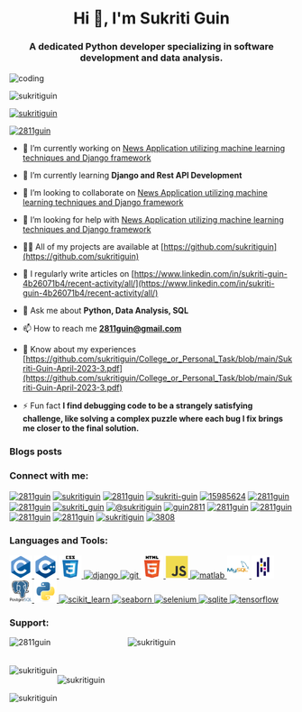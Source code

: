 <h1 align="center">Hi 👋, I'm Sukriti Guin</h1>
<h3 align="center">A dedicated Python developer specializing in software development and data analysis.</h3>
<img alt="coding" width="400" src="https://cdn.dribbble.com/users/1162077/screenshots/3848914/programmer.gif" align="center">

<p align="left"> <img src="https://komarev.com/ghpvc/?username=sukritiguin&label=Profile%20views&color=0e75b6&style=flat" alt="sukritiguin" /> </p>

<p align="left"> <a href="https://github.com/ryo-ma/github-profile-trophy"><img src="https://github-profile-trophy.vercel.app/?username=sukritiguin" alt="sukritiguin" /></a> </p>

<p align="left"> <a href="https://twitter.com/2811guin" target="blank"><img src="https://img.shields.io/twitter/follow/2811guin?logo=twitter&style=for-the-badge" alt="2811guin" /></a> </p>

- 🔭 I’m currently working on [News Application utilizing machine learning techniques and Django framework](https://github.com/sukritiguin/news-app)

- 🌱 I’m currently learning **Django and Rest API Development**

- 👯 I’m looking to collaborate on [News Application utilizing machine learning techniques and Django framework](https://github.com/sukritiguin/news-app)

- 🤝 I’m looking for help with [News Application utilizing machine learning techniques and Django framework](https://github.com/sukritiguin/news-app)

- 👨‍💻 All of my projects are available at [https://github.com/sukritiguin](https://github.com/sukritiguin)

- 📝 I regularly write articles on [https://www.linkedin.com/in/sukriti-guin-4b26071b4/recent-activity/all/](https://www.linkedin.com/in/sukriti-guin-4b26071b4/recent-activity/all/)

- 💬 Ask me about **Python, Data Analysis, SQL**

- 📫 How to reach me **2811guin@gmail.com**

- 📄 Know about my experiences [https://github.com/sukritiguin/College_or_Personal_Task/blob/main/Sukriti-Guin-April-2023-3.pdf](https://github.com/sukritiguin/College_or_Personal_Task/blob/main/Sukriti-Guin-April-2023-3.pdf)

- ⚡ Fun fact **I find debugging code to be a strangely satisfying challenge, like solving a complex puzzle where each bug I fix brings me closer to the final solution.**

### Blogs posts
<!-- BLOG-POST-LIST:START -->
<!-- BLOG-POST-LIST:END -->

<h3 align="left">Connect with me:</h3>
<p align="left">
<a href="https://codepen.io/2811guin" target="blank"><img align="center" src="https://raw.githubusercontent.com/rahuldkjain/github-profile-readme-generator/master/src/images/icons/Social/codepen.svg" alt="2811guin" height="30" width="40" /></a>
<a href="https://dev.to/sukritiguin" target="blank"><img align="center" src="https://raw.githubusercontent.com/rahuldkjain/github-profile-readme-generator/master/src/images/icons/Social/devto.svg" alt="sukritiguin" height="30" width="40" /></a>
<a href="https://twitter.com/2811guin" target="blank"><img align="center" src="https://raw.githubusercontent.com/rahuldkjain/github-profile-readme-generator/master/src/images/icons/Social/twitter.svg" alt="2811guin" height="30" width="40" /></a>
<a href="https://linkedin.com/in/sukriti-guin" target="blank"><img align="center" src="https://raw.githubusercontent.com/rahuldkjain/github-profile-readme-generator/master/src/images/icons/Social/linked-in-alt.svg" alt="sukriti-guin" height="30" width="40" /></a>
<a href="https://stackoverflow.com/users/15985624" target="blank"><img align="center" src="https://raw.githubusercontent.com/rahuldkjain/github-profile-readme-generator/master/src/images/icons/Social/stack-overflow.svg" alt="15985624" height="30" width="40" /></a>
<a href="https://codesandbox.com/2811guin" target="blank"><img align="center" src="https://raw.githubusercontent.com/rahuldkjain/github-profile-readme-generator/master/src/images/icons/Social/codesandbox.svg" alt="2811guin" height="30" width="40" /></a>
<a href="https://kaggle.com/2811guin" target="blank"><img align="center" src="https://raw.githubusercontent.com/rahuldkjain/github-profile-readme-generator/master/src/images/icons/Social/kaggle.svg" alt="2811guin" height="30" width="40" /></a>
<a href="https://instagram.com/sukriti_guin" target="blank"><img align="center" src="https://raw.githubusercontent.com/rahuldkjain/github-profile-readme-generator/master/src/images/icons/Social/instagram.svg" alt="sukriti_guin" height="30" width="40" /></a>
<a href="https://medium.com/@sukritiguin" target="blank"><img align="center" src="https://raw.githubusercontent.com/rahuldkjain/github-profile-readme-generator/master/src/images/icons/Social/medium.svg" alt="@sukritiguin" height="30" width="40" /></a>
<a href="https://www.codechef.com/users/guin2811" target="blank"><img align="center" src="https://cdn.jsdelivr.net/npm/simple-icons@3.1.0/icons/codechef.svg" alt="guin2811" height="30" width="40" /></a>
<a href="https://www.hackerrank.com/2811guin" target="blank"><img align="center" src="https://raw.githubusercontent.com/rahuldkjain/github-profile-readme-generator/master/src/images/icons/Social/hackerrank.svg" alt="2811guin" height="30" width="40" /></a>
<a href="https://codeforces.com/profile/2811guin" target="blank"><img align="center" src="https://raw.githubusercontent.com/rahuldkjain/github-profile-readme-generator/master/src/images/icons/Social/codeforces.svg" alt="2811guin" height="30" width="40" /></a>
<a href="https://www.leetcode.com/2811guin" target="blank"><img align="center" src="https://raw.githubusercontent.com/rahuldkjain/github-profile-readme-generator/master/src/images/icons/Social/leet-code.svg" alt="2811guin" height="30" width="40" /></a>
<a href="https://www.hackerearth.com/2811guin" target="blank"><img align="center" src="https://raw.githubusercontent.com/rahuldkjain/github-profile-readme-generator/master/src/images/icons/Social/hackerearth.svg" alt="2811guin" height="30" width="40" /></a>
<a href="https://auth.geeksforgeeks.org/user/sukritiguin" target="blank"><img align="center" src="https://raw.githubusercontent.com/rahuldkjain/github-profile-readme-generator/master/src/images/icons/Social/geeks-for-geeks.svg" alt="sukritiguin" height="30" width="40" /></a>
<a href="https://discord.gg/3808" target="blank"><img align="center" src="https://raw.githubusercontent.com/rahuldkjain/github-profile-readme-generator/master/src/images/icons/Social/discord.svg" alt="3808" height="30" width="40" /></a>
</p>

<h3 align="left">Languages and Tools:</h3>
<p align="left"> <a href="https://www.cprogramming.com/" target="_blank" rel="noreferrer"> <img src="https://raw.githubusercontent.com/devicons/devicon/master/icons/c/c-original.svg" alt="c" width="40" height="40"/> </a> <a href="https://www.w3schools.com/cpp/" target="_blank" rel="noreferrer"> <img src="https://raw.githubusercontent.com/devicons/devicon/master/icons/cplusplus/cplusplus-original.svg" alt="cplusplus" width="40" height="40"/> </a> <a href="https://www.w3schools.com/css/" target="_blank" rel="noreferrer"> <img src="https://raw.githubusercontent.com/devicons/devicon/master/icons/css3/css3-original-wordmark.svg" alt="css3" width="40" height="40"/> </a> <a href="https://www.djangoproject.com/" target="_blank" rel="noreferrer"> <img src="https://cdn.worldvectorlogo.com/logos/django.svg" alt="django" width="40" height="40"/> </a> <a href="https://git-scm.com/" target="_blank" rel="noreferrer"> <img src="https://www.vectorlogo.zone/logos/git-scm/git-scm-icon.svg" alt="git" width="40" height="40"/> </a> <a href="https://www.w3.org/html/" target="_blank" rel="noreferrer"> <img src="https://raw.githubusercontent.com/devicons/devicon/master/icons/html5/html5-original-wordmark.svg" alt="html5" width="40" height="40"/> </a> <a href="https://developer.mozilla.org/en-US/docs/Web/JavaScript" target="_blank" rel="noreferrer"> <img src="https://raw.githubusercontent.com/devicons/devicon/master/icons/javascript/javascript-original.svg" alt="javascript" width="40" height="40"/> </a> <a href="https://www.mathworks.com/" target="_blank" rel="noreferrer"> <img src="https://upload.wikimedia.org/wikipedia/commons/2/21/Matlab_Logo.png" alt="matlab" width="40" height="40"/> </a> <a href="https://www.mysql.com/" target="_blank" rel="noreferrer"> <img src="https://raw.githubusercontent.com/devicons/devicon/master/icons/mysql/mysql-original-wordmark.svg" alt="mysql" width="40" height="40"/> </a> <a href="https://pandas.pydata.org/" target="_blank" rel="noreferrer"> <img src="https://raw.githubusercontent.com/devicons/devicon/2ae2a900d2f041da66e950e4d48052658d850630/icons/pandas/pandas-original.svg" alt="pandas" width="40" height="40"/> </a> <a href="https://www.postgresql.org" target="_blank" rel="noreferrer"> <img src="https://raw.githubusercontent.com/devicons/devicon/master/icons/postgresql/postgresql-original-wordmark.svg" alt="postgresql" width="40" height="40"/> </a> <a href="https://www.python.org" target="_blank" rel="noreferrer"> <img src="https://raw.githubusercontent.com/devicons/devicon/master/icons/python/python-original.svg" alt="python" width="40" height="40"/> </a> <a href="https://scikit-learn.org/" target="_blank" rel="noreferrer"> <img src="https://upload.wikimedia.org/wikipedia/commons/0/05/Scikit_learn_logo_small.svg" alt="scikit_learn" width="40" height="40"/> </a> <a href="https://seaborn.pydata.org/" target="_blank" rel="noreferrer"> <img src="https://seaborn.pydata.org/_images/logo-mark-lightbg.svg" alt="seaborn" width="40" height="40"/> </a> <a href="https://www.selenium.dev" target="_blank" rel="noreferrer"> <img src="https://raw.githubusercontent.com/detain/svg-logos/780f25886640cef088af994181646db2f6b1a3f8/svg/selenium-logo.svg" alt="selenium" width="40" height="40"/> </a> <a href="https://www.sqlite.org/" target="_blank" rel="noreferrer"> <img src="https://www.vectorlogo.zone/logos/sqlite/sqlite-icon.svg" alt="sqlite" width="40" height="40"/> </a> <a href="https://www.tensorflow.org" target="_blank" rel="noreferrer"> <img src="https://www.vectorlogo.zone/logos/tensorflow/tensorflow-icon.svg" alt="tensorflow" width="40" height="40"/> </a> </p>

<h3 align="left">Support:</h3>
<p><a href="https://www.buymeacoffee.com/2811guin"> <img align="left" src="https://cdn.buymeacoffee.com/buttons/v2/default-yellow.png" height="50" width="210" alt="2811guin" /></a><a href="https://ko-fi.com/sukritiguin"> <img align="left" src="https://cdn.ko-fi.com/cdn/kofi3.png?v=3" height="50" width="210" alt="sukritiguin" /></a></p><br><br>

<p><img align="left" src="https://github-readme-stats.vercel.app/api/top-langs?username=sukritiguin&show_icons=true&locale=en&layout=compact" alt="sukritiguin" /></p>

<p>&nbsp;<img align="center" src="https://github-readme-stats.vercel.app/api?username=sukritiguin&show_icons=true&locale=en" alt="sukritiguin" /></p>

<p><img align="center" src="https://github-readme-streak-stats.herokuapp.com/?user=sukritiguin&" alt="sukritiguin" /></p>
